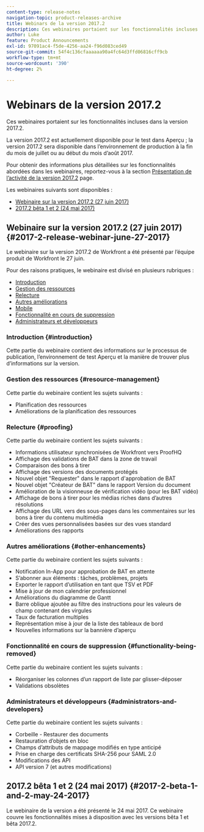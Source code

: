 ```yaml
---
content-type: release-notes
navigation-topic: product-releases-archive
title: Webinars de la version 2017.2
description: Ces webinaires portaient sur les fonctionnalités incluses dans la version 2017.2.
author: Luke
feature: Product Announcements
exl-id: 97091ac4-f5de-4256-aa24-f96d083ced49
source-git-commit: 54f4c136cfaaaaaa90a4fc64d3ffd06816cff9cb
workflow-type: tm+mt
source-wordcount: '390'
ht-degree: 2%

---
```


# Webinars de la version 2017.2

Ces webinaires portaient sur les fonctionnalités incluses dans la version 2017.2. 

La version 2017.2 est actuellement disponible pour le test dans Aperçu ; la version 2017.2 sera disponible dans l’environnement de production à la fin du mois de juillet ou au début du mois d’août 2017.

Pour obtenir des informations plus détaillées sur les fonctionnalités abordées dans les webinaires, reportez-vous à la section [Présentation de l’activité de la version 2017.2](../../../../product-announcements/product-releases/quarterly-release-archive/2017.2-release-activity/2017.2-release-activity-overview.md) page.

Les webinaires suivants sont disponibles :

* [Webinaire sur la version 2017.2 (27 juin 2017)](#2017-2-release-webinar-june-27-2017)
* [2017.2 bêta 1 et 2 (24 mai 2017)](#2017-2-beta-1-and-2-may-24-2017)

## Webinaire sur la version 2017.2 (27 juin 2017) {#2017-2-release-webinar-june-27-2017}

Le webinaire sur la version 2017.2 de Workfront a été présenté par l’équipe produit de Workfront le 27 juin.  

Pour des raisons pratiques, le webinaire est divisé en plusieurs rubriques :

* [Introduction](#introduction)
* [Gestion des ressources](#resource-management)
* [Relecture](#proofing)
* [Autres améliorations](#other-enhancements)
* [Mobile](#mobile)
* [Fonctionnalité en cours de suppression](#functionality-being-removed)
* [Administrateurs et développeurs](#administrators-and-developers)

### Introduction {#introduction}

Cette partie du webinaire contient des informations sur le processus de publication, l’environnement de test Aperçu et la manière de trouver plus d’informations sur la version.

### Gestion des ressources {#resource-management}

Cette partie du webinaire contient les sujets suivants :

* Planification des ressources
* Améliorations de la planification des ressources

### Relecture {#proofing}

Cette partie du webinaire contient les sujets suivants :

* Informations utilisateur synchronisées de Workfront vers ProofHQ
* Affichage des validations de BAT dans la zone de travail
* Comparaison des bons à tirer
* Affichage des versions des documents protégés
* Nouvel objet &quot;Requester&quot; dans le rapport d&#39;approbation de BAT
* Nouvel objet &quot;Créateur de BAT&quot; dans le rapport Version du document
* Amélioration de la visionneuse de vérification vidéo (pour les BAT vidéo)
* Affichage de bons à tirer pour les médias riches dans d’autres résolutions
* Affichage des URL vers des sous-pages dans les commentaires sur les bons à tirer du contenu multimédia
* Créer des vues personnalisées basées sur des vues standard
* Améliorations des rapports

### Autres améliorations {#other-enhancements}

Cette partie du webinaire contient les sujets suivants :

* Notification In-App pour approbation de BAT en attente
* S’abonner aux éléments : tâches, problèmes, projets
* Exporter le rapport d’utilisation en tant que TSV et PDF
* Mise à jour de mon calendrier professionnel
* Améliorations du diagramme de Gantt
* Barre oblique ajoutée au filtre des instructions pour les valeurs de champ contenant des virgules
* Taux de facturation multiples
* Représentation mise à jour de la liste des tableaux de bord
* Nouvelles informations sur la bannière d’aperçu

### Fonctionnalité en cours de suppression {#functionality-being-removed}

Cette partie du webinaire contient les sujets suivants :

* Réorganiser les colonnes d’un rapport de liste par glisser-déposer
* Validations obsolètes

### Administrateurs et développeurs {#administrators-and-developers}

Cette partie du webinaire contient les sujets suivants :

* Corbeille - Restaurer des documents
* Restauration d’objets en bloc
* Champs d’attributs de mappage modifiés en type anticipé
* Prise en charge des certificats SHA-256 pour SAML 2.0
* Modifications des API
* API version 7 (et autres modifications)

## 2017.2 bêta 1 et 2 (24 mai 2017) {#2017-2-beta-1-and-2-may-24-2017}

Le webinaire de la version a été présenté le 24 mai 2017. Ce webinaire couvre les fonctionnalités mises à disposition avec les versions bêta 1 et bêta 2017.2.
